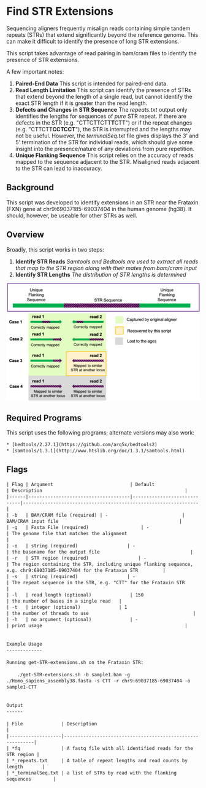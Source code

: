 Find STR Extensions
===================

Sequencing aligners frequently misalign reads containing simple tandem repeats (STRs) that extend significantly beyond the reference genome. This can make it difficult to identify the presence of long STR extensions.

This script takes advantage of read pairing in bam/cram files to identify the presence of STR extensions.

A few important notes:

 1. **Paired-End Data** This script is intended for paired-end data.
 2. **Read Length Limitation** This script can identify the presence of STRs that extend beyond the length of a single read, but cannot identify the exact STR length if it is greater than the read length.
 3. **Defects and Changes in STR Sequence** The *repeats.txt* output only identifies the lengths for sequences of *pure* STR repeat. If there are defects in the STR (e.g. "CTTCTTCTT**T**CTT") or if the repeat changes (e.g. "CTTCTT**CCTCCT**"), the STR is interrupted and the lengths may not be useful. However, the *terminalSeq.txt* file gives displays the 3' and 5' termination of the STR for individual reads, which should give some insight into the presence/nature of any deviations from pure repetition.
 4. **Unique Flanking Sequence** This script relies on the accuracy of reads mapped to the sequence adjacent to the STR. Misaligned reads adjacent to the STR can lead to inaccuracy.

 Background
 ----------

This script was developed to identify extensions in an STR near the Frataxin (FXN) gene at chr9:69037185-69037404 in the human genome (hg38). It should, however, be useable for other STRs as well.

 Overview
 --------

 Broadly, this script works in two steps:

  1. **Identify STR Reads** *Samtools and Bedtools are used to extract all reads that map to the STR region along with their mates from bam/cram input*
  2. **Identify STR Lengths** *The distribution of STR lengths is determined*

  ![](STR-ext-Graphic.png "A graphic detailing the above steps")

  Required Programs
  -----------------

  This script uses the following programs; alternate versions may also work:

    * [bedtools/2.27.1](https://github.com/arq5x/bedtools2)
    * [samtools/1.3.1](http://www.htslib.org/doc/1.3.1/samtools.html)

  Flags
  -----

    | Flag | Argument                            | Default                     | Description                                                    |
    |------|-------------------------------------|-----------------------------|----------------------------------------------------------------|
    | -b   | BAM/CRAM file (required) | -                           | BAM/CRAM input file                                            |
    | -g   | Fasta File (required)                   | -                           | The genome file that matches the alignment                               |
    | -o   | string (required)                  | -                           | the basename for the output file                                 |
    | -r   | STR region (required)                  | -                           | The region containing the STR, including unique flanking sequence, e.g. chr9:69037185-69037404 for the Frataxin STR         |
    | -s   | string (required)                  | -                          | The repeat sequence in the STR, e.g. "CTT" for the Frataxin STR                                               |
    | -l   | read length (optional)              | 150                           | the number of bases in a single read   |
    | -t   | integer (optional)              | 1                           | the number of threads to use                                      |
    | -h   | no argument (optional)              | -                           | print usage                                                    |


    Example Usage
    -------------

    Running get-STR-extensions.sh on the Frataxin STR:

        ./get-STR-extensions.sh -b sample1.bam -g ./Homo_sapiens_assembly38.fasta -s CTT -r chr9:69037185-69037404 -o sample1-CTT


    Output
    ------

    | File              | Description                                               |
    |-------------------|-----------------------------------------------------------|
    | *fq               | A fastq file with all identified reads for the STR region |
    | *_repeats.txt     | A table of repeat lengths and read counts by length       |
    | *_terminalSeq.txt | a list of STRs by read with the flanking sequences        |
